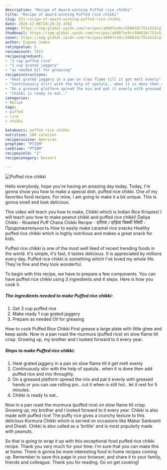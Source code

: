 ```yaml
---
description: "Recipe of Award-winning Puffed rice chikki"
title: "Recipe of Award-winning Puffed rice chikki"
slug: 621-recipe-of-award-winning-puffed-rice-chikki
date: 2020-12-06T20:20:25.478Z
image: https://img-global.cpcdn.com/recipes/a0907ce9cc500810/751x532cq70/puffed-rice-chikki-recipe-main-photo.jpg
thumbnail: https://img-global.cpcdn.com/recipes/a0907ce9cc500810/751x532cq70/puffed-rice-chikki-recipe-main-photo.jpg
cover: https://img-global.cpcdn.com/recipes/a0907ce9cc500810/751x532cq70/puffed-rice-chikki-recipe-main-photo.jpg
author: Eugene James
ratingvalue: 5
reviewcount: 7813
recipeingredient:
- "3 cup puffed rice"
- "1 cup grated jaggery"
- "as needed Oil for greasing"
recipeinstructions:
- "Heat grated jaggery in a pan on slow flame till it get melt evenly"
- "Continuously stirr with the help of spatula.. when it is done then add puffed rice and mix throughly."
- "On a greased platform spread the mix and pat it evenly with greased hands or you can use rolling pin.. cut it when is still hot.. let it rest for 5 minutes."
- "Chikki is ready to eat.."
categories:
- Recipe
tags:
- puffed
- rice
- chikki

katakunci: puffed rice chikki 
nutrition: 188 calories
recipecuisine: American
preptime: "PT15M"
cooktime: "PT38M"
recipeyield: "2"
recipecategory: Dessert

---
```



![Puffed rice chikki](https://img-global.cpcdn.com/recipes/a0907ce9cc500810/751x532cq70/puffed-rice-chikki-recipe-main-photo.jpg)

Hello everybody, hope you're having an amazing day today. Today, I'm gonna show you how to make a special dish, puffed rice chikki. One of my favorites food recipes. For mine, I am going to make it a bit unique. This is gonna smell and look delicious.

This video will teach you how to make, Chikki which is Indian Rice Krispies! I will teach you how to make peanut chikki and puffed rice chikki! Daliya Chikki - Roasted Puff Chana Chikki Recipe - दालिया / दाड़िया चिक्की रेसिपी - Продолжительность How to easily make caramel rice snacks Healthy puffed rice chikki which is highly nutritious and makes a great snack for kids.

Puffed rice chikki is one of the most well liked of recent trending foods in the world. It's simple, it's fast, it tastes delicious. It is appreciated by millions every day. Puffed rice chikki is something which I've loved my whole life. They're fine and they look wonderful.


To begin with this recipe, we have to prepare a few components. You can have puffed rice chikki using 3 ingredients and 4 steps. Here is how you cook it.

<!--inarticleads1-->

##### The ingredients needed to make Puffed rice chikki:

1. Get 3 cup puffed rice
1. Make ready 1 cup grated jaggery
1. Prepare as needed Oil for greasing


How to cook Puffed Rice Chikki First grease a large plate with little ghee and keep aside. Now in a pan roast the murmura (puffed rice) on slow flame till crisp. Growing up, my brother and I looked forward to it every year. 

<!--inarticleads2-->

##### Steps to make Puffed rice chikki:

1. Heat grated jaggery in a pan on slow flame till it get melt evenly
1. Continuously stirr with the help of spatula.. when it is done then add puffed rice and mix throughly.
1. On a greased platform spread the mix and pat it evenly with greased hands or you can use rolling pin.. cut it when is still hot.. let it rest for 5 minutes.
1. Chikki is ready to eat..


Now in a pan roast the murmura (puffed rice) on slow flame till crisp. Growing up, my brother and I looked forward to it every year. Chikki is also made with puffed rice! The puffy rice gives a crunchy texture to this delicious Kurmura Chikki which is served on occasions like Makar Sankranti and Diwali. Chikki is also called as a &#39;brittle&#39; and is most popularly made with peanuts. 

So that is going to wrap it up with this exceptional food puffed rice chikki recipe. Thank you very much for your time. I'm sure that you can make this at home. There is gonna be more interesting food in home recipes coming up. Remember to save this page in your browser, and share it to your family, friends and colleague. Thank you for reading. Go on get cooking!
